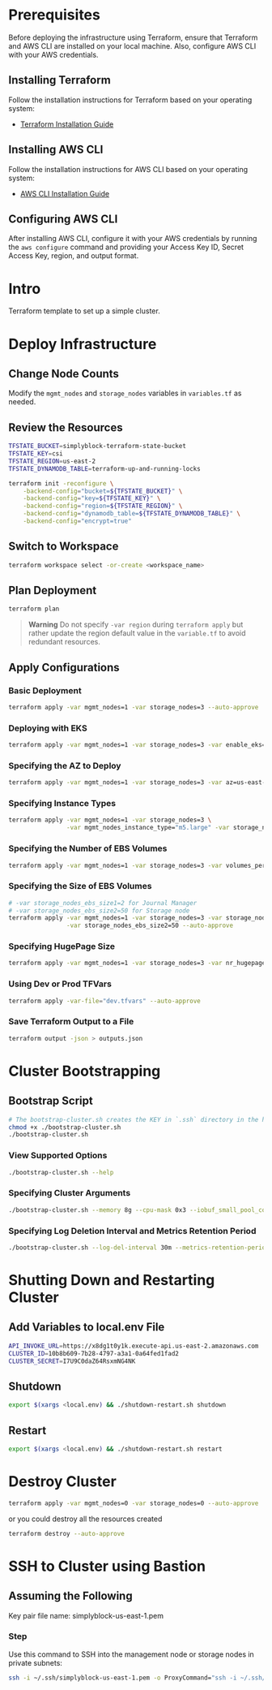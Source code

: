 
# Prerequisites

Before deploying the infrastructure using Terraform, ensure that Terraform and AWS CLI are installed on your local machine. Also, configure AWS CLI with your AWS credentials.

## Installing Terraform

Follow the installation instructions for Terraform based on your operating system:

- [Terraform Installation Guide](https://learn.hashicorp.com/tutorials/terraform/install-cli)

## Installing AWS CLI

Follow the installation instructions for AWS CLI based on your operating system:

- [AWS CLI Installation Guide](https://docs.aws.amazon.com/cli/latest/userguide/install-cliv2.html)

## Configuring AWS CLI

After installing AWS CLI, configure it with your AWS credentials by running the `aws configure` command and providing your Access Key ID, Secret Access Key, region, and output format.

# Intro

Terraform template to set up a simple cluster.

# Deploy Infrastructure

## Change Node Counts

Modify the `mgmt_nodes` and `storage_nodes` variables in `variables.tf` as needed.

## Review the Resources

```bash
TFSTATE_BUCKET=simplyblock-terraform-state-bucket
TFSTATE_KEY=csi
TFSTATE_REGION=us-east-2
TFSTATE_DYNAMODB_TABLE=terraform-up-and-running-locks

terraform init -reconfigure \
    -backend-config="bucket=${TFSTATE_BUCKET}" \
    -backend-config="key=${TFSTATE_KEY}" \
    -backend-config="region=${TFSTATE_REGION}" \
    -backend-config="dynamodb_table=${TFSTATE_DYNAMODB_TABLE}" \
    -backend-config="encrypt=true"
```

## Switch to Workspace

```bash
terraform workspace select -or-create <workspace_name>
```

## Plan Deployment

```bash
terraform plan
```

> **Warning**
> Do not specify `-var region` during `terraform apply` but rather update the region default value in the `variable.tf` to avoid redundant resources.

## Apply Configurations

### Basic Deployment

```bash
terraform apply -var mgmt_nodes=1 -var storage_nodes=3 --auto-approve
```

### Deploying with EKS

```bash
terraform apply -var mgmt_nodes=1 -var storage_nodes=3 -var enable_eks=1 --auto-approve
```

### Specifying the AZ to Deploy

```bash
terraform apply -var mgmt_nodes=1 -var storage_nodes=3 -var az=us-east-2b --auto-approve
```

### Specifying Instance Types

```bash
terraform apply -var mgmt_nodes=1 -var storage_nodes=3 \
                -var mgmt_nodes_instance_type="m5.large" -var storage_nodes_instance_type="m5.large" --auto-approve
```

### Specifying the Number of EBS Volumes

```bash
terraform apply -var mgmt_nodes=1 -var storage_nodes=3 -var volumes_per_storage_nodes=2 --auto-approve
```

### Specifying the Size of EBS Volumes

```bash
# -var storage_nodes_ebs_size1=2 for Journal Manager
# -var storage_nodes_ebs_size2=50 for Storage node
terraform apply -var mgmt_nodes=1 -var storage_nodes=3 -var storage_nodes_ebs_size1=2 \
                -var storage_nodes_ebs_size2=50 --auto-approve
```

### Specifying HugePage Size

```bash
terraform apply -var mgmt_nodes=1 -var storage_nodes=3 -var nr_hugepages=2048 --auto-approve
```

### Using Dev or Prod TFVars

```bash
terraform apply -var-file="dev.tfvars" --auto-approve
```

### Save Terraform Output to a File

```bash
terraform output -json > outputs.json
```

# Cluster Bootstrapping

## Bootstrap Script

```bash
# The bootstrap-cluster.sh creates the KEY in `.ssh` directory in the home directory
chmod +x ./bootstrap-cluster.sh
./bootstrap-cluster.sh
```

### View Supported Options

```bash
./bootstrap-cluster.sh --help
```

### Specifying Cluster Arguments

```bash
./bootstrap-cluster.sh --memory 8g --cpu-mask 0x3 --iobuf_small_pool_count 10000 --iobuf_large_pool_count 25000
```

### Specifying Log Deletion Interval and Metrics Retention Period

```bash
./bootstrap-cluster.sh --log-del-interval 30m --metrics-retention-period 2h
```

# Shutting Down and Restarting Cluster

## Add Variables to local.env File

```bash
API_INVOKE_URL=https://x8dg1t0y1k.execute-api.us-east-2.amazonaws.com
CLUSTER_ID=10b8b609-7b28-4797-a3a1-0a64fed1fad2
CLUSTER_SECRET=I7U9C0daZ64RsxmNG4NK
```

## Shutdown

```bash
export $(xargs <local.env) && ./shutdown-restart.sh shutdown
```

## Restart

```bash
export $(xargs <local.env) && ./shutdown-restart.sh restart
```

# Destroy Cluster

```bash
terraform apply -var mgmt_nodes=0 -var storage_nodes=0 --auto-approve
```

or you could destroy all the resources created

```bash
terraform destroy --auto-approve
```

# SSH to Cluster using Bastion

## Assuming the Following

Key pair file name: simplyblock-us-east-1.pem

### Step

Use this command to SSH into the management node or storage nodes in private subnets:

```bash
ssh -i ~/.ssh/simplyblock-us-east-1.pem -o ProxyCommand="ssh -i ~/.ssh/simplyblock-us-east-1.pem -W %h:%p ec2-user@<Bastion-Public-IP>" ec2-user@<Management-Node-Private-IP or Storage-Node-Private-IP>
```
